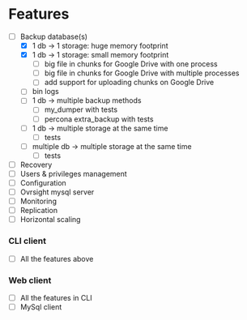 # Features
- [ ] Backup database(s)
  - [x] 1 db -> 1 storage: huge memory footprint
  - [x] 1 db -> 1 storage: small memory footprint
    - [ ] big file in chunks for Google Drive with one process
    - [ ] big file in chunks for Google Drive with multiple processes
    - [ ] add support for uploading chunks on Google Drive
  - [ ] bin logs
  - [ ] 1 db -> multiple backup methods
    - [ ] my_dumper with tests
    - [ ] percona extra_backup with tests
  - [ ] 1 db -> multiple storage at the same time
    - [ ] tests
  - [ ] multiple db -> multiple storage at the same time
    - [ ] tests
- [ ] Recovery
- [ ] Users & privileges management
- [ ] Configuration
- [ ] Ovrsight mysql server <!-- Creating an ovrsight managed Mysql database server -->
- [ ] Monitoring
- [ ] Replication
- [ ] Horizontal scaling

### CLI client
- [ ] All the features above

### Web client
- [ ] All the features in CLI
- [ ] MySql client